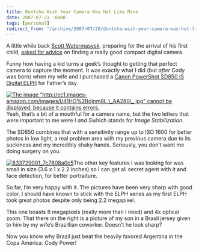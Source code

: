 ```yaml
---
title: Dontcha Wish Your Camera Was Hot Like Mine
date: 2007-07-21 -0800
tags: [personal]
redirect_from: "/archive/2007/07/20/dontcha-wish-your-camera-was-hot-like-mine.aspx/"
---
```


A little while back [Scott
Watermasysk](http://scottwater.com/blog/ "Scott Watermasysk's blog"),
preparing for the arrival of his first child, [asked for
advice](http://scottwater.com/blog/archive/best-compact-digital-camera/ "Best Compact Digital Camera")
on finding a really good compact digital camera.

Funny how having a kid turns a geek’s thought to getting that perfect
camera to capture the moment. It was exactly what I did (but *after*
Cody was born) when my wife and I purchased a [Canon PowerShot SD850 IS
Digital
ELPH](http://www.amazon.com/gp/product/B000Q30420?ie=UTF8&tag=youvebeenhaac-20&linkCode=as2&camp=1789&creative=9325&creativeASIN=B000Q30420 "Ultracompact camera on Amazon.com")
for Father’s day.

[![The image
“http://ec1.images-amazon.com/images/I/41HO%2Bdjnm8L.\_AA280\_.jpg”
cannot be displayed, because it contains
errors.](http://ec1.images-amazon.com/images/I/41HO%2Bdjnm8L._AA280_.jpg)](http://www.amazon.com/gp/product/B000Q30420?ie=UTF8&tag=youvebeenhaac-20&linkCode=as2&camp=1789&creative=9325&creativeASIN=B000Q30420 "Camera on Amazon")Yeah,
that’s a bit of a mouthful for a camera name, but the two letters that
were important to me were *I and S*which stands for *Image
Stabilization*.

The SD850 combines that with a sensitivity range up to ISO 1600 for
better photos in low light, a real problem area with my previous camera
due to its suckiness and my incredibly shaky hands. Seriously, you don’t
want me doing surgery on you.

[![833729001\_7c7808a0c5](https://haacked.com/images/haacked_com/WindowsLiveWriter/DontchaWishYourCameraWasHotLikeMine_102C8/833729001_7c7808a0c5_thumb.jpg)](https://haacked.com/images/haacked_com/WindowsLiveWriter/DontchaWishYourCameraWasHotLikeMine_102C8/833729001_7c7808a0c5.jpg)The
other key features I was looking for was small in size (3.6 x 1 x 2.2
inches) so I can get all secret agent with it and face detection, for
better portraiture.

So far, I’m very happy with it. The pictures have been very sharp with
good color. I should have known to stick with the ELPH series as my
first ELPH took great photos despite only being 2.2 megapixel.

This one boasts 8 megapixels (really more than I need) and 4x optical
zoom. That there on the right is a picture of my son in a Brasil jersey
given to him by my wife’s Brazillian coworker. Doesn’t he look sharp?

Now you know why Brazil just beat the heavily favored Argentina in the
Copa America. Cody Power!

